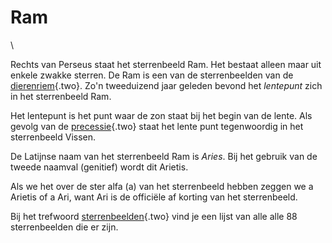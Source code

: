 # Ram

\

Rechts van Perseus staat het sterrenbeeld Ram. Het bestaat alleen maar
uit enkele zwakke sterren. De Ram is een van de sterrenbeelden van de
[dierenriem](dierenri.html){.two}. Zo\'n tweeduizend jaar geleden bevond
het *lentepunt* zich in het sterrenbeeld Ram.

Het lentepunt is het punt waar de zon staat bij het begin van de lente.
Als gevolg van de [precessie](precessi.html){.two} staat het lente punt
tegenwoordig in het sterrenbeeld Vissen.

De Latijnse naam van het sterrenbeeld Ram is *Aries*. Bij het gebruik
van de tweede naamval (genitief) wordt dit Arietis.

Als we het over de ster alfa (a) van het sterrenbeeld hebben zeggen we a
Arietis of a Ari, want Ari is de officiële af korting van het
sterrenbeeld.

Bij het trefwoord [sterrenbeelden](sterrenb.html){.two} vind je een
lijst van alle alle 88 sterrenbeelden die er zijn.
